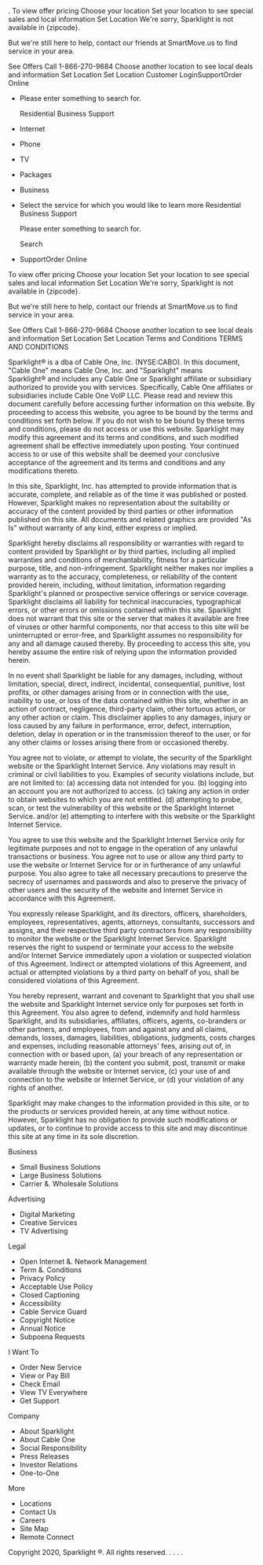 <iframe src="https://www.googletagmanager.com/ns.html?id=GTM-N979W7" height="0" width="0" style="display:none;visibility:hidden"></iframe>. To view offer pricing Choose your location Set your location to see special sales and local information Set Location We're sorry, Sparklight is not available in {zipcode}.

But we're still here to help, contact our friends at SmartMove.us to find service in your area.

See Offers Call 1-866-270-9684 Choose another location to see local deals and information Set Location Set Location Customer LoginSupportOrder Online

*   Please enter something to search for.
    
    Residential Business Support
*   Internet
*   Phone
*   TV
*   Packages
*   Business
*   Select the service for which you would like to learn more Residential Business Support
    
    Please enter something to search for.
    
    Search
*   SupportOrder Online

To view offer pricing Choose your location Set your location to see special sales and local information Set Location We're sorry, Sparklight is not available in {zipcode}.

But we're still here to help, contact our friends at SmartMove.us to find service in your area.

See Offers Call 1-866-270-9684 Choose another location to see local deals and information Set Location Set Location Terms and Conditions TERMS AND CONDITIONS

Sparklight® is a dba of Cable One, Inc. (NYSE:CABO). In this document, "Cable One" means Cable One, Inc. and "Sparklight" means Sparklight® and includes any Cable One or Sparklight affiliate or subsidiary authorized to provide you with services. Specifically, Cable One affiliates or subsidiaries include Cable One VoIP LLC. Please read and review this document carefully before accessing further information on this website. By proceeding to access this website, you agree to be bound by the terms and conditions set forth below. If you do not wish to be bound by these terms and conditions, please do not access or use this website. Sparklight may modify this agreement and its terms and conditions, and such modified agreement shall be effective immediately upon posting. Your continued access to or use of this website shall be deemed your conclusive acceptance of the agreement and its terms and conditions and any modifications thereto.

In this site, Sparklight, Inc. has attempted to provide information that is accurate, complete, and reliable as of the time it was published or posted. However, Sparklight makes no representation about the suitability or accuracy of the content provided by third parties or other information published on this site. All documents and related graphics are provided "As Is" without warranty of any kind, either express or implied.

Sparklight hereby disclaims all responsibility or warranties with regard to content provided by Sparklight or by third parties, including all implied warranties and conditions of merchantability, fitness for a particular purpose, title, and non-infringement. Sparklight neither makes nor implies a warranty as to the accuracy, completeness, or reliability of the content provided herein, including, without limitation, information regarding Sparklight's planned or prospective service offerings or service coverage. Sparklight disclaims all liability for technical inaccuracies, typographical errors, or other errors or omissions contained within this site. Sparklight does not warrant that this site or the server that makes it available are free of viruses or other harmful components, nor that access to this site will be uninterrupted or error-free, and Sparklight assumes no responsibility for any and all damage caused thereby. By proceeding to access this site, you hereby assume the entire risk of relying upon the information provided herein.

In no event shall Sparklight be liable for any damages, including, without limitation, special, direct, indirect, incidental, consequential, punitive, lost profits, or other damages arising from or in connection with the use, inability to use, or loss of the data contained within this site, whether in an action of contract, negligence, third-party claim, other tortuous action, or any other action or claim. This disclaimer applies to any damages, injury or loss caused by any failure in performance, error, defect, interruption, deletion, delay in operation or in the transmission thereof to the user, or for any other claims or losses arising there from or occasioned thereby.

You agree not to violate, or attempt to violate, the security of the Sparklight website or the Sparklight Internet Service. Any violations may result in criminal or civil liabilities to you. Examples of security violations include, but are not limited to: (a) accessing data not intended for you. (b) logging into an account you are not authorized to access. (c) taking any action in order to obtain websites to which you are not entitled. (d) attempting to probe, scan, or test the vulnerability of this website or the Sparklight Internet Service. and/or (e) attempting to interfere with this website or the Sparklight Internet Service.

You agree to use this website and the Sparklight Internet Service only for legitimate purposes and not to engage in the operation of any unlawful transactions or business. You agree not to use or allow any third party to use the website or Internet Service for or in furtherance of any unlawful purpose. You also agree to take all necessary precautions to preserve the secrecy of usernames and passwords and also to preserve the privacy of other users and the security of the website and Internet Service in accordance with this Agreement.

You expressly release Sparklight, and its directors, officers, shareholders, employees, representatives, agents, attorneys, consultants, successors and assigns, and their respective third party contractors from any responsibility to monitor the website or the Sparklight Internet Service. Sparklight reserves the right to suspend or terminate your access to the website and/or Internet Service immediately upon a violation or suspected violation of this Agreement. Indirect or attempted violations of this Agreement, and actual or attempted violations by a third party on behalf of you, shall be considered violations of this Agreement.

You hereby represent, warrant and covenant to Sparklight that you shall use the website and Sparklight Internet service only for purposes set forth in this Agreement. You also agree to defend, indemnify and hold harmless Sparklight, and its subsidiaries, affiliates, officers, agents, co-branders or other partners, and employees, from and against any and all claims, demands, losses, damages, liabilities, obligations, judgments, costs charges and expenses, including reasonable attorneys' fees, arising out of, in connection with or based upon, (a) your breach of any representation or warranty made herein, (b) the content you submit, post, transmit or make available through the website or Internet service, (c) your use of and connection to the website or Internet Service, or (d) your violation of any rights of another.

Sparklight may make changes to the information provided in this site, or to the products or services provided herein, at any time without notice. However, Sparklight has no obligation to provide such modifications or updates, or to continue to provide access to this site and may discontinue this site at any time in its sole discretion.

Business

*   Small Business Solutions
*   Large Business Solutions
*   Carrier &. Wholesale Solutions

Advertising

*   Digital Marketing
*   Creative Services
*   TV Advertising

Legal

*   Open Internet &. Network Management
*   Term &. Conditions
*   Privacy Policy
*   Acceptable Use Policy
*   Closed Captioning
*   Accessibility
*   Cable Service Guard
*   Copyright Notice
*   Annual Notice
*   Subpoena Requests

I Want To

*   Order New Service
*   View or Pay Bill
*   Check Email
*   View TV Everywhere
*   Get Support

Company

*   About Sparklight
*   About Cable One
*   Social Responsibility
*   Press Releases
*   Investor Relations
*   One-to-One

More

*   Locations
*   Contact Us
*   Careers
*   Site Map
*   Remote Connect

Copyright 2020, Sparklight ®. All rights reserved. <img height="1" width="1" style="display:none" src="https://www.facebook.com/tr?id=1676078032639904&amp;ev=PageView&amp;noscript=1">. <img height="1" width="1" style="display:none" src="https://www.facebook.com/tr?id=429775174175430&amp;ev=PageView&amp;noscript=1">. <img height="1" width="1" style="display:none" src="https://www.facebook.com/tr?id=655713804869086&amp;ev=PageView&amp;noscript=1">. <img height="1" width="1" style="display:none" src="https://www.facebook.com/tr?id=1479184562239549&amp;ev=PageView&amp;noscript=1">.